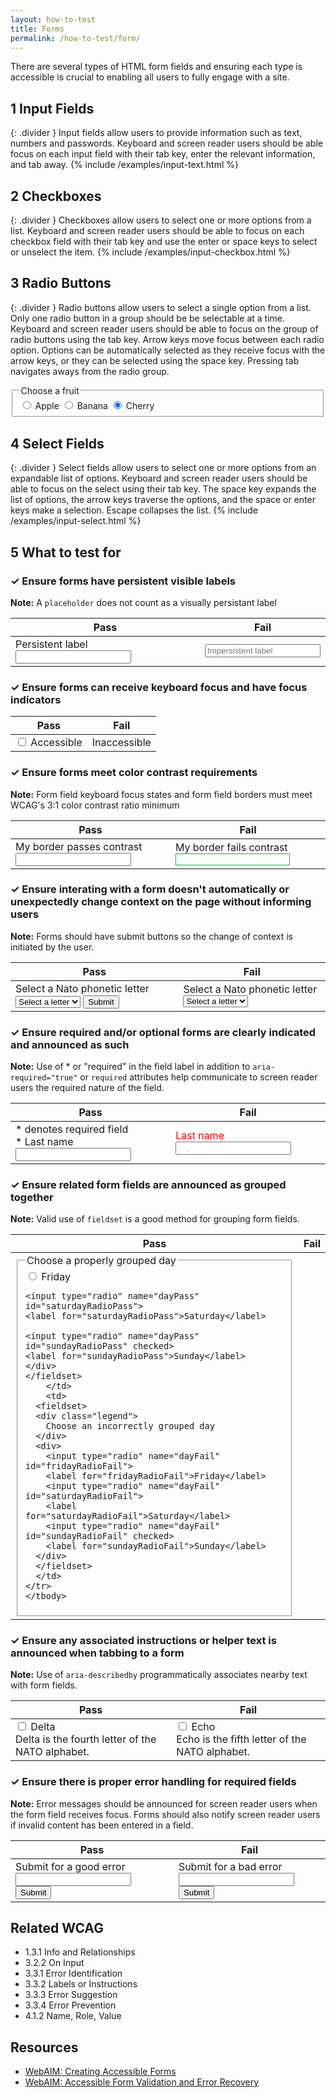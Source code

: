 ```yaml
---
layout: how-to-test
title: Forms
permalink: /how-to-test/form/
---
```


There are several types of HTML form fields and ensuring each type is accessible is crucial to enabling all users to fully engage with a site.

## <step-number>1</step-number> Input Fields
{: .divider }
Input fields allow users to provide information such as text, numbers and passwords. Keyboard and screen reader users should be able focus on each input field with their tab key, enter the relevant information, and tab away. 
<example>
{% include /examples/input-text.html %}
</example>

## <step-number>2</step-number> Checkboxes
{: .divider }
Checkboxes allow users to select one or more options from a list. Keyboard and screen reader users should be able to focus on each checkbox field with their tab key and use the enter or space keys to select or unselect the item. 
<example>
{% include /examples/input-checkbox.html %}
</example>

## <step-number>3</step-number> Radio Buttons
{: .divider }
Radio buttons allow users to select a single option from a list. Only one radio button in a group should be be selectable at a time. Keyboard and screen reader users should be able to focus on the group of radio buttons using the tab key. Arrow keys move focus between each radio option. Options can be automatically selected as they receive focus with the arrow keys, or they can be selected using the space key. Pressing tab navigates aways from the radio group. 
<example>
<fieldset>
  <legend>
    Choose a fruit
  </legend>
  <input type="radio" name="fruit" id="appleRadio">
  <label for="appleRadio">Apple</label>

  <input type="radio" name="fruit" id="bananaRadio">
  <label for="bananaRadio">Banana</label>

  <input type="radio" name="fruit" id="cherryRadio" checked>
  <label for="cherryRadio">Cherry</label>
</fieldset>
</example>

## <step-number>4</step-number> Select Fields
{: .divider }
Select fields allow users to select one or more options from an expandable list of options. Keyboard and screen reader users should be able to focus on the select using their tab key. The space key expands the list of options, the arrow keys traverse the options, and the space or enter keys make a selection. Escape collapses the list. 
<example>
{% include /examples/input-select.html %}
</example>

## <step-number>5</step-number> What to test for

<div class="how-to-test-checklist-item">
  <h3>✓ Ensure forms have persistent visible labels</h3>
  <p><strong>Note:</strong> A <code>placeholder</code> does not count as a visually persistant label</p>
  <table class="column-2">
    <thead>
      <th scope="col">
        Pass
      </th>
      <th scope="col">
        Fail
      </th>
    </thead>
    <tbody>
      <tr>
        <td>
          <label for="persistentLabel">Persistent label</label>
          <input type="text" id="persistentLabel"/>
        </td>
        <td>
          <input type="text" placeholder="Impersistent label"/>
        </td>
      </tr>
    </tbody>
  </table>
</div>

<div class="how-to-test-checklist-item">
  <h3>✓ Ensure forms can receive keyboard focus and have focus indicators</h3>
  <table class="column-2">
    <thead>
      <th scope="col">
        Pass
      </th>
      <th scope="col">
        Fail
      </th>
    </thead>
    <tbody>
    <tr>
      <td>
          <input type="checkbox" id="accessibleCheckbox">
          <label for="accessibleCheckbox">Accessible</label>
      </td>
      <td>
          <input style="display:none" type="checkbox" id="inaccessibleCheckbox">
          <label for="inaccessibleCheckbox">Inaccessible</label>
      </td>
    </tr>  
    </tbody>
  </table>
</div>

<div class="how-to-test-checklist-item">
  <h3>✓ Ensure forms meet color contrast requirements</h3>
    <p><strong>Note:</strong> Form field keyboard focus states and form field borders must meet WCAG's 3:1 color contrast ratio minimum</p>
  <table class="column-2">
    <thead>
      <th scope="col">
        Pass
      </th>
      <th scope="col">
        Fail
      </th>
    </thead>
    <tbody>
    <tr>
      <td>
        <label style="margin-right:8px" for="passContrast">My border passes contrast</label>
        <input type="text" id="passContrast"/>
      </td>
      <td>
        <label style="margin-right:8px" for="failContrast">My border fails contrast</label>
        <input style="border:1px solid #00BD1F" type="text" id="failContrast"/>
      </td>
    </tr>  
    </tbody>
  </table>
</div>

<div class="how-to-test-checklist-item">
  <h3>✓ Ensure interating with a form doesn't automatically or unexpectedly change context on the page without informing users</h3>
  <p><strong>Note:</strong> Forms should have submit buttons so the change of context is initiated by the user.</p>
  <table class="column-2">
    <thead>
      <th scope="col">
        Pass
      </th>
      <th scope="col">
        Fail
      </th>
    </thead>
    <tbody>
    <tr>
      <td>
        <label for="selectPass">
          Select a Nato phonetic letter
        </label>
        <select id="selectPass">
          <option value="None" selected disabled>Select a letter</option>
          <option value="Alpha">Alpha</option>
          <option value="Bravo">Bravo</option>
          <option value="Charlie">Charlie</option>
        </select>
        <button aria-disabled="true" class="button" id="submitSelectPassSelection" type="submit">Submit</button>
        <div role="alert" id="messagePass" style="display: none;">This was an expected submission!</div>
      </td>
      <td>
        <label for="selectFail">
          Select a Nato phonetic letter
        </label>
        <select id="selectFail">
          <option value="None" selected disabled>Select a letter</option>
          <option value="Alpha">Alpha</option>
          <option value="Bravo">Bravo</option>
          <option value="Charlie">Charlie</option>
        </select>
        <div id="messageFail" style="display: none;">This was an unexpected submission!</div>
      </td>
    </tr>  
    </tbody>
  </table>
</div>

<div class="how-to-test-checklist-item">
  <h3>✓ Ensure required and/or optional forms are clearly indicated and announced as such</h3>
  <p><strong>Note:</strong> Use of * or "required" in the field label in addition to <code>aria-required="true"</code> or <code>required</code> attributes help communicate to screen reader users the required nature of the field.</p>
  <table class="column-2">
    <thead>
      <th scope="col">
        Pass
      </th>
      <th scope="col">
        Fail
      </th>
    </thead>
    <tbody>
    <tr>
      <td>
        <div >* denotes required field</div>
        <label for="userLastnamePass">* Last name</label>
        <input aria-required="true" type="text" id="userLastnamePass"/>
      </td>
      <td>
        <label style="color: red;" for="userLastnameFail">Last name</label>
        <input type="text" id="userLastnameFail"/>
      </td>
    </tr>  
    </tbody>
  </table>
</div>

<div class="how-to-test-checklist-item">
  <h3>✓ Ensure related form fields are announced as grouped together</h3>
  <p><strong>Note:</strong> Valid use of <code>fieldset</code> is a good method for grouping form fields.</p>
  <table class="column-2">
    <thead>
      <th scope="col">
        Pass
      </th>
      <th scope="col">
        Fail
      </th>
    </thead>
    <tbody>
    <tr>
      <td>
  <fieldset>
    <legend>
      Choose a properly grouped day
    </legend>
    <div>
    <input type="radio" name="dayPass" id="fridayRadioPass">
    <label for="fridayRadioPass">Friday</label>

    <input type="radio" name="dayPass" id="saturdayRadioPass">
    <label for="saturdayRadioPass">Saturday</label>

    <input type="radio" name="dayPass" id="sundayRadioPass" checked>
    <label for="sundayRadioPass">Sunday</label>
    </div>
    </fieldset>
        </td>
        <td>
      <fieldset>
      <div class="legend">
        Choose an incorrectly grouped day
      </div>
      <div>
        <input type="radio" name="dayFail" id="fridayRadioFail">
        <label for="fridayRadioFail">Friday</label>
        <input type="radio" name="dayFail" id="saturdayRadioFail">
        <label for="saturdayRadioFail">Saturday</label>
        <input type="radio" name="dayFail" id="sundayRadioFail" checked>
        <label for="sundayRadioFail">Sunday</label>
      </div>
      </fieldset>
      </td>
    </tr>  
    </tbody>
  </table>
</div>


<div class="how-to-test-checklist-item">
  <h3>✓ Ensure any associated instructions or helper text is announced when tabbing to a form</h3>
  <p><strong>Note:</strong> Use of <code>aria-describedby</code> programmatically associates nearby text with form fields.</p>
  <table class="column-2">
    <thead>
      <th scope="col">
        Pass
      </th>
      <th scope="col">
        Fail
      </th>
    </thead>
    <tbody>
    <tr>
      <td>
      <div>
          <input type="checkbox"
            id="deltaCheckboxCard"
            aria-describedby="descDelta" >
      <label for="deltaCheckboxCard">
        Delta
      </label>
      <div class="hint"
          id="descDelta">
        Delta is the fourth letter of the NATO alphabet.
      </div>
      </div>
      </td>
      <td>
      <div>
      <input type="checkbox"
            id="echoCheckboxCard">    
      <label for="echoCheckboxCard">Echo</label>
      <div class="hint"
          id="descriptionEcho">
        Echo is the fifth letter of the NATO alphabet.
      </div>
      </div>
      </td>
    </tr>  
    </tbody>
  </table>
</div>

<div class="how-to-test-checklist-item">
  <h3>✓ Ensure there is proper error handling for required fields</h3>
  <p><strong>Note:</strong> Error messages should be announced for screen reader users when the form field receives focus. Forms should also notify screen reader users if invalid content has been entered in a field.</p>
  <table class="column-2">
    <thead>
      <th scope="col">
        Pass
      </th>
      <th scope="col">
        Fail
      </th>
    </thead>
    <tbody>
    <tr>
      <td>
        <label for="goodErrorInput">Submit for a good error</label>
        <input aria-describedby="goodErrorInputError" type="text" id="goodErrorInput"/>
        <div id="goodErrorInputError" style="display: none; color: #E02D00;">
          I announce with the input
        </div>
        <button id="goodErrorInputSubmit" class="button" type="submit">Submit</button>
      </td>
      <td>
      <div>
        <label for="badErrorInput">Submit for a bad error</label>
        <input type="text" id="badErrorInput"/>
        <div id="badErrorInputError" style="display: none; color: #E02D00;">
          I do not announce with the input</div>
        </div>
        <button id="badErrorInputSubmit" class="button" type="submit">Submit</button>
      </td>
    </tr>  
    </tbody>
  </table>
</div>

## Related WCAG
- 1.3.1 Info and Relationships
- 3.2.2 On Input
- 3.3.1 Error Identification
- 3.3.2 Labels or Instructions
- 3.3.3 Error Suggestion
- 3.3.4 Error Prevention
- 4.1.2 Name, Role, Value

## Resources
- [WebAIM: Creating Accessible Forms](https://webaim.org/techniques/forms/)
- [WebAIM: Accessible Form Validation and Error Recovery](https://webaim.org/techniques/formvalidation/)
